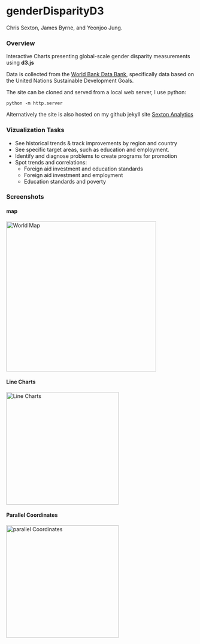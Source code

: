 # genderDisparityD3

Chris Sexton, James Byrne, and Yeonjoo Jung.

### Overview

Interactive Charts presenting global-scale gender disparity measurements using __d3.js__

Data is collected from the [World Bank Data Bank](https://databank.worldbank.org/home.aspx), specifically data based on the United Nations Sustainable Development Goals.

The site can be cloned and served from a local web server, I use python:

```python -m http.server```

Alternatively the site is also hosted on my github jekyll site [Sexton Analytics](https://sextoncj.github.io)

### Vizualization Tasks

- See historical trends & track improvements by region and country
- See specific target areas, such as education and employment.
- Identify and diagnose problems to create programs for promotion
- Spot trends and correlations:
  - Foreign aid investment and education standards
  - Foreign aid investment and employment
  - Education standards and poverty

### Screenshots

  #### map
  <img src="images/worldMap.png" alt="World Map" width="400"/>

  #### Line Charts
  <img src="images/lineCharts.png" alt="Line Charts" width="300"/>


  #### Parallel Coordinates
  <img src="images/parallelCoordinates.png" alt="parallel Coordinates" width="300"/>
